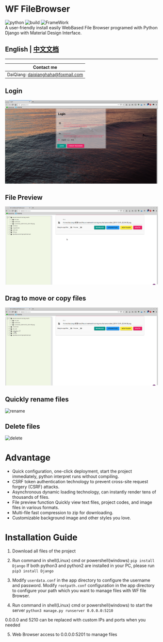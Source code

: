 
# WF FileBrowser
![python](https://img.shields.io/badge/Python-3.5+-green.svg)
![build](https://img.shields.io/badge/build-passed-green.svg)
![FrameWork](https://img.shields.io/badge/Django-2.0+-green.svg)   
A user-friendly install easily WebBased File Browser programed with Python Django with Material Design Interface.   
## English | [中文文档](./README/README_CN.md)
--------

Contact me | 
--------- |
DaiQiang: daiqianghaha@foxmail.com | 


## Login
![login](./README/login.png "Login") 
## File Preview
![preview](./README/preview_EN.gif "File Preview")
## Drag to move or copy files
![drag](./README/drag_EN.gif "Drag to move or copy files")
## Quickly rename files
![rename](./README/rename_EN "quickly rename")
## Delete files
![delete](./README/delete_EN "Delete files")



# Advantage
* Quick configuration, one-click deployment, start the project immediately, python interpret runs without compiling.
* CSRF token authentication technology to prevent cross-site request forgery (CSRF) attacks.
* Asynchronous dynamic loading technology, can instantly render tens of thousands of files.
* File preview function Quickly view text files, project codes, and image files in various formats.
* Multi-file fast compression to zip for downloading.
* Customizable background image and other styles you love.

# Installation Guide
1. Download all files of the project
2. Run command in shell(Linux) cmd or powershell(windows)
  `pip install Django`
  If both python3 and python2 are installed in your PC, please run
     `pip3 install Django`

3. Modify `userdata.conf` in the app directory to configure the username and password.
Modify  `rootpath.conf` configuration in the app directory to configure your path which you want to manage files with WF file Browser.
4. Run command in shell(Linux) cmd or powershell(windows) to start the server
`python3 manage.py runserver 0.0.0.0:5210`

0.0.0.0 and 5210 can be replaced with custom IPs and ports when you needed

5. Web Browser access to 0.0.0.0:5201 to manage files
